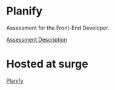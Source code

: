 # Planify
Assessment for the Front-End Developer.

[Assessment Description](https://github.com/Rahul151995/planify/blob/master/angular%20interview%20task.pptx)

# Hosted at surge
[Planify](https://pages.github.com/)
